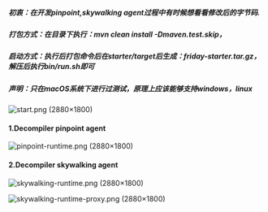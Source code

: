 ##### 初衷：在开发pinpoint,skywalking agent过程中有时候想看看修改后的字节码.

##### 打包方式：在目录下执行：mvn clean install -Dmaven.test.skip，

##### 启动方式：执行后打包命令后在starter/target后生成：friday-starter.tar.gz，解压后执行bin/run.sh即可

##### 声明：只在macOS系统下进行过测试，原理上应该能够支持windows，linux

![start.png (2880×1800)](https://raw.githubusercontent.com/zifeihan/friday/master/doc/start.png)

#### 1.Decompiler pinpoint agent

![pinpoint-runtime.png (2880×1800)](https://raw.githubusercontent.com/zifeihan/friday/master/doc/pinpoint-runtime.png)

#### 2.Decompiler skywalking agent

![skywalking-runtime.png (2880×1800)](https://raw.githubusercontent.com/zifeihan/friday/master/doc/skywalking-runtime.png)

![skywalking-runtime-proxy.png (2880×1800)](https://raw.githubusercontent.com/zifeihan/friday/master/doc/skywalking-runtime-proxy.png)
